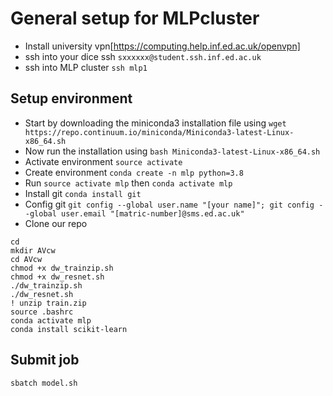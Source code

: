 # General setup for MLPcluster
* Install university vpn[https://computing.help.inf.ed.ac.uk/openvpn]
* ssh into your dice ssh ```sxxxxxx@student.ssh.inf.ed.ac.uk```
* ssh into MLP cluster ```ssh mlp1```
## Setup environment
* Start by downloading the miniconda3 installation file using ```wget https://repo.continuum.io/miniconda/Miniconda3-latest-Linux-x86_64.sh```
* Now run the installation using ```bash Miniconda3-latest-Linux-x86_64.sh```
* Activate environment ```source activate``` 
* Create environment  ```conda create -n mlp python=3.8```
* Run ```source activate mlp``` then ```conda activate mlp```
* Install git ```conda install git```
* Config git ```git config --global user.name "[your name]"; git config --global user.email "[matric-number]@sms.ed.ac.uk"```
* Clone our repo 
```
cd
mkdir AVcw
cd AVcw
chmod +x dw_trainzip.sh 
chmod +x dw_resnet.sh
./dw_trainzip.sh 
./dw_resnet.sh
! unzip train.zip
source .bashrc
conda activate mlp
conda install scikit-learn
```
## Submit job

```
sbatch model.sh

```

